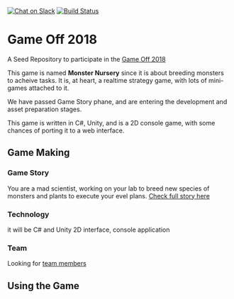 [![Chat on Slack](https://img.shields.io/badge/chat-slack-blue.svg?logo=slack&longCache=true&style=plastic)](https://monstersnursery.slack.com/messages/CDV02R35J/)
[![Build Status](https://travis-ci.com/aawadall/Game-Off-2018.svg?branch=master)](https://travis-ci.com/aawadall/Game-Off-2018)
# Game Off 2018
A Seed Repository to participate in the [Game Off 2018](https://itch.io/jam/game-off-2018)

This game is named __Monster Nursery__ since it is about breeding monsters to acheive tasks. It is, at heart, a realtime strategy game, with lots of mini-games attached to it.

We have passed Game Story phane, and are entering the development and asset preparation stages. 

This game is written in C#, Unity, and is a 2D console game, with some chances of porting it to a web interface. 

## Game Making 
### Game Story
You are a mad scientist, working on your lab to breed new species of monsters and plants to execute your evel plans.
[Check full story here](https://github.com/aawadall/Game-Off-2018/blob/master/docs/game_story.md)

### Technology
it will be C# and Unity
2D interface, console application 

### Team 
Looking for [team members](https://github.com/aawadall/Game-Off-2018/issues/1)

## Using the Game

